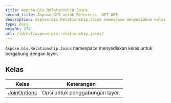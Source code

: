 ```yaml
---
title: Aspose.Gis.Relationship.Joins
second_title: Aspose.GIS untuk Referensi .NET API
description: Aspose.Gis.Relationship.Joins namespace menyediakan kelas untuk bergabung dengan layer.
type: docs
weight: 270
url: /id/net/aspose.gis.relationship.joins/
---
```

`Aspose.Gis.Relationship.Joins` namespace menyediakan kelas untuk bergabung dengan layer.

## Kelas

| Kelas | Keterangan |
| --- | --- |
| [JoinOptions](./joinoptions/) | Opsi untuk penggabungan layer. |


